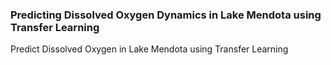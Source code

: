 ### Predicting Dissolved Oxygen Dynamics in Lake Mendota using Transfer Learning
Predict Dissolved Oxygen in Lake Mendota using Transfer Learning
